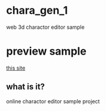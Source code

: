 # chara_gen_1
web 3d charactor editor sample

# preview sample 
[this site](http://adrs2002.com/chara_gen_1/charaMake.html)

## what is it?
online charactor editor sample project
